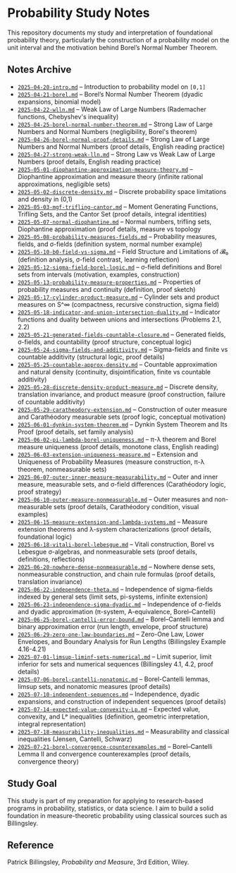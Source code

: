 # Probability Study Notes

This repository documents my study and interpretation of foundational probability theory, particularly the construction of a probability model on the unit interval and the motivation behind Borel’s Normal Number Theorem.

## Notes Archive

- [`2025-04-20-intro.md`](notes/probability/2025-04-20-intro.md) – Introduction to probability model on `[0,1]`
- [`2025-04-21-borel.md`](notes/probability/2025-04-21-borel.md) – Borel’s Normal Number Theorem (dyadic expansions, binomial model)
- [`2025-04-22-wlln.md`](notes/probability/2025-04-22-wlln.md) – Weak Law of Large Numbers (Rademacher functions, Chebyshev's inequality)
- [`2025-04-25-borel-normal-number-theorem.md`](notes/probability/2025-04-25-borel-normal-number-theorem.md) – Strong Law of Large Numbers and Normal Numbers (negligibility, Borel's theorem)
- [`2025-04-26-borel-normal-proof-details.md`](notes/probability/2025-04-26-borel-normal-proof-details.md) – Strong Law of Large Numbers and Normal Numbers (proof details, English reading practice)
- [`2025-04-27-strong-weak-lln.md`](notes/probability/2025-04-27-strong-weak-lln.md) – Strong Law vs Weak Law of Large Numbers (proof details, English reading practice)
- [`2025-05-01-diophantine-approximation-measure-theory.md`](notes/probability/2025-05-01-diophantine-approximation-measure-theory.md) – Diophantine approximation and measure theory (infinite rational approximations, negligible sets)
- [`2025-05-02-discrete-density.md`](notes/probability/2025-05-02-discrete-density.md) – Discrete probability space limitations and density in (0,1)
- [`2025-05-03-mgf-trifling-cantor.md`](notes/probability/2025-05-03-mgf-trifling-cantor.md) – Moment Generating Functions, Trifling Sets, and the Cantor Set (proof details, integral identities)
- [`2025-05-07-normal-diophantine.md`](notes/probability/2025-05-07-normal-diophantine.md) – Normal numbers, trifling sets, Diophantine approximation (proof details, measure vs topology
- [`2025-05-08-probability-measures-fields.md`](notes/probability/2025-05-08-probability-measures-fields.md) – Probability measures, fields, and σ-fields (definition system, normal number example)
- [`2025-05-10-b0-field-vs-sigma.md`](notes/probability/2025-05-10-b0-field-vs-sigma.md) – Field Structure and Limitations of 𝓑₀ (definition analysis, σ-field contrast, learning reflection)
- [`2025-05-12-sigma-field-borel-logic.md`](notes/probability/2025-05-12-sigma-field-borel-logic.md) – σ-field definitions and Borel sets from intervals (motivation, examples, construction)
- [`2025-05-13-probability-measure-properties.md`](notes/probability/2025-05-13-probability-measure-properties.md) – Properties of probability measures and continuity (definition, proof sketch)
- [`2025-05-17-cylinder-product-measure.md`](notes/probability/2025-05-17-cylinder-product-measure.md) – Cylinder sets and product measures on S^∞ (compactness, recursive construction, sigma field)
- [`2025-05-18-indicator-and-union-intersection-duality.md`](notes/probability/2025-05-18-indicator-and-union-intersection-duality.md) – Indicator functions and duality between unions and intersections (Problems 2.1, 2.2)
- [`2025-05-21-generated-fields-countable-closure.md`](notes/probability/2025-05-21-generated-fields-countable-closure.md) – Generated fields, σ-fields, and countability (proof structure, conceptual logic)
- [`2025-05-24-sigma-fields-and-additivity.md`](notes/probability/2025-05-24-sigma-fields-and-additivity.md) – Sigma-fields and finite vs countable additivity (structural logic, proof details)
- [`2025-05-25-countable-approx-density.md`](notes/probability/2025-05-25-countable-approx-density.md) – Countable approximation and natural density (continuity, disjointification, finite vs countable additivity)
- [`2025-05-28-discrete-density-product-measure.md`](notes/probability/2025-05-28-discrete-density-product-measure.md) – Discrete density, translation invariance, and product measure (proof construction, failure of countable additivity)
- [`2025-05-29-caratheodory-extension.md`](notes/probability/2025-05-29-caratheodory-extension.md) – Construction of outer measure and Carathéodory measurable sets (proof logic, conceptual motivation)
- [`2025-06-01-dynkin-system-theorem.md`](notes/probability/2025-06-01-dynkin-system-theorem.md) – Dynkin System Theorem and Its Proof (proof details, set family analysis)
- [`2025-06-02-pi-lambda-borel-uniqueness.md`](notes/probability/2025-06-02-pi-lambda-borel-uniqueness.md) – π-λ theorem and Borel measure uniqueness (proof details, monotone class, English reading)
- [`2025-06-03-extension-uniqueness-measure.md`](notes/probability/2025-06-03-extension-uniqueness-measure.md) – Extension and Uniqueness of Probability Measures (measure construction, π-λ theorem, nonmeasurable sets)
- [`2025-06-07-outer-inner-measure-measurability.md`](notes/probability/2025-06-07-outer-inner-measure-measurability.md) – Outer and inner measure, measurable sets, and σ-field differences (Carathéodory logic, proof strategy)
- [`2025-06-10-outer-measure-nonmeasurable.md`](notes/probability/2025-06-10-outer-measure-nonmeasurable.md) – Outer measures and non-measurable sets (proof details, Carathéodory condition, visual examples)
- [`2025-06-15-measure-extension-and-lambda-systems.md`](notes/probability/2025-06-15-measure-extension-and-lambda-systems.md) – Measure extension theorems and λ-system characterizations (proof details, foundational logic)
- [`2025-06-18-vitali-borel-lebesgue.md`](notes/probability/2025-06-18-vitali-borel-lebesgue.md) – Vitali construction, Borel vs Lebesgue σ-algebras, and nonmeasurable sets (proof details, definitions, reflections)
- [`2025-06-20-nowhere-dense-nonmeasurable.md`](notes/probability/2025-06-20-nowhere-dense-nonmeasurable.md) – Nowhere dense sets, nonmeasurable construction, and chain rule formulas (proof details, translation invariance)
- [`2025-06-22-independence-theta.md`](notes/probability/2025-06-22-independence-theta.md) – Independence of sigma-fields indexed by general sets (limit sets, pi-systems, infinite extension)
- [`2025-06-23-independence-sigma-dyadic.md`](notes/probability/2025-06-23-independence-sigma-dyadic.md) – Independence of σ-fields and dyadic approximation (π-system, A-equivalence, Borel–Cantelli)
- [`2025-06-25-borel-cantelli-error-bound.md`](notes/probability/2025-06-25-borel-cantelli-error-bound.md) – Borel–Cantelli lemma and binary approximation error (run length, envelope, proof structure)
- [`2025-06-29-zero-one-law-boundaries.md`](notes/probability/2025-06-29-zero-one-law-boundaries.md) – Zero-One Law, Lower Envelopes, and Boundary Analysis for Run Lengths (Billingsley Example 4.16-4.21)
- [`2025-07-01-limsup-liminf-sets-numerical.md`](notes/probability/2025-07-01-limsup-liminf-sets-numerical.md) – Limit superior, limit inferior for sets and numerical sequences (Billingsley 4.1, 4.2, proof details)
- [`2025-07-06-borel-cantelli-nonatomic.md`](notes/probability/2025-07-06-borel-cantelli-nonatomic.md) – Borel-Cantelli lemmas, limsup sets, and nonatomic measures (proof details)
- [`2025-07-10-independent-sequences.md`](notes/probability/2025-07-10-independent-sequences.md) – Independence, dyadic expansions, and construction of independent sequences (proof details)
- [`2025-07-14-expected-value-convexity-Lp.md`](notes/probability/2025-07-14-expected-value-convexity-Lp.md) – Expected value, convexity, and Lᵖ inequalities (definition, geometric interpretation, integral representation)
- [`2025-07-18-measurability-inequalities.md`](notes/probability/2025-07-18-measurability-inequalities.md) – Measurability and classical inequalities (Jensen, Cantelli, Schwarz)
- [`2025-07-21-borel-convergence-counterexamples.md`](notes/probability/2025-07-21-borel-convergence-counterexamples.md) – Borel–Cantelli Lemma II and convergence counterexamples (proof details, convergence theory)



## Study Goal

This study is part of my preparation for applying to research-based programs in probability, statistics, or data science. I aim to build a solid foundation in measure-theoretic probability using classical sources such as Billingsley.

## Reference

Patrick Billingsley, *Probability and Measure*, 3rd Edition, Wiley.
